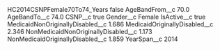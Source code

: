 <?xml version="1.0" encoding="UTF-8"?>
<CustomMetadata xmlns="http://soap.sforce.com/2006/04/metadata" xmlns:xsi="http://www.w3.org/2001/XMLSchema-instance" xmlns:xsd="http://www.w3.org/2001/XMLSchema">
    <label>HC2014CSNPFemale70To74_Years</label>
    <protected>false</protected>
    <values>
        <field>AgeBandFrom__c</field>
        <value xsi:type="xsd:double">70.0</value>
    </values>
    <values>
        <field>AgeBandTo__c</field>
        <value xsi:type="xsd:double">74.0</value>
    </values>
    <values>
        <field>CSNP__c</field>
        <value xsi:type="xsd:boolean">true</value>
    </values>
    <values>
        <field>Gender__c</field>
        <value xsi:type="xsd:string">Female</value>
    </values>
    <values>
        <field>IsActive__c</field>
        <value xsi:type="xsd:boolean">true</value>
    </values>
    <values>
        <field>MedicaidNonOriginallyDisabled__c</field>
        <value xsi:type="xsd:double">1.686</value>
    </values>
    <values>
        <field>MedicaidOriginallyDisabled__c</field>
        <value xsi:type="xsd:double">2.346</value>
    </values>
    <values>
        <field>NonMedicaidNonOriginallyDisabled__c</field>
        <value xsi:type="xsd:double">1.173</value>
    </values>
    <values>
        <field>NonMedicaidOriginallyDisabled__c</field>
        <value xsi:type="xsd:double">1.859</value>
    </values>
    <values>
        <field>YearSpan__c</field>
        <value xsi:type="xsd:string">2014</value>
    </values>
</CustomMetadata>
